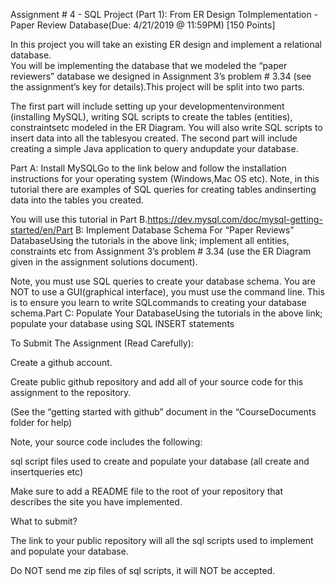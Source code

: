 Assignment # 4 - SQL Project (Part 1):  From ER Design ToImplementation - Paper Review Database(Due: 4/21/2019 @ 11:59PM) [150 Points]

In this project you will take an existing ER design and implement a relational database.  
You will be implementing the database that we modeled the “paper reviewers” database we designed in Assignment 3’s problem # 3.34 (see the assignment’s key for details).This project will be split into two parts. 

The first part will include setting up your developmentenvironment (installing MySQL), writing SQL scripts to create the tables (entities), constraintsetc modeled in the ER Diagram. You will also write SQL scripts to insert data into all the tablesyou created. 
The second part will include creating a simple Java application to query andupdate your database.

Part A: Install MySQLGo to the link below and follow the installation instructions for your operating system (Windows,Mac OS etc). Note, in this tutorial there are examples of SQL queries for creating tables andinserting data into the tables you created. 

You will use this tutorial in Part B.https://dev.mysql.com/doc/mysql-getting-started/en/Part B: Implement Database Schema For “Paper Reviews” DatabaseUsing the tutorials in the above link; implement all entities, constraints etc from Assignment 3’s problem # 3.34 (use the ER Diagram given in the assignment solutions document).

Note, you must use SQL queries to create your database schema. You are NOT to use a GUI(graphical interface), you must use the command line. This is to ensure you learn to write SQLcommands to creating your database schema.Part C: Populate Your DatabaseUsing the tutorials in the above link; populate your database using SQL INSERT statements

To Submit The Assignment (Read Carefully):

Create a github account.

Create public github repository and add all of your source code for this assignment to the repository. 

(See the “getting started with github” document in the “CourseDocuments folder for help)

Note, your source code includes the following:

sql script files used to create and populate your database (all create and insertqueries etc)

Make sure to add a README file to the root of your repository that describes the site you have implemented.

What to submit? 

The link to your public repository will all the sql scripts used to implement and populate your database. 

Do NOT send me zip files of sql scripts, it will NOT be accepted.

